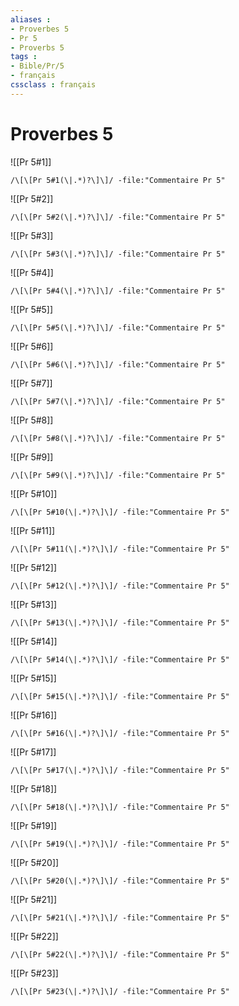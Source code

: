 ```yaml
---
aliases : 
- Proverbes 5
- Pr 5
- Proverbs 5
tags : 
- Bible/Pr/5
- français
cssclass : français
---
```


# Proverbes 5

![[Pr 5#1]]

```query
/\[\[Pr 5#1(\|.*)?\]\]/ -file:"Commentaire Pr 5"
```

![[Pr 5#2]]

```query
/\[\[Pr 5#2(\|.*)?\]\]/ -file:"Commentaire Pr 5"
```

![[Pr 5#3]]

```query
/\[\[Pr 5#3(\|.*)?\]\]/ -file:"Commentaire Pr 5"
```

![[Pr 5#4]]

```query
/\[\[Pr 5#4(\|.*)?\]\]/ -file:"Commentaire Pr 5"
```

![[Pr 5#5]]

```query
/\[\[Pr 5#5(\|.*)?\]\]/ -file:"Commentaire Pr 5"
```

![[Pr 5#6]]

```query
/\[\[Pr 5#6(\|.*)?\]\]/ -file:"Commentaire Pr 5"
```

![[Pr 5#7]]

```query
/\[\[Pr 5#7(\|.*)?\]\]/ -file:"Commentaire Pr 5"
```

![[Pr 5#8]]

```query
/\[\[Pr 5#8(\|.*)?\]\]/ -file:"Commentaire Pr 5"
```

![[Pr 5#9]]

```query
/\[\[Pr 5#9(\|.*)?\]\]/ -file:"Commentaire Pr 5"
```

![[Pr 5#10]]

```query
/\[\[Pr 5#10(\|.*)?\]\]/ -file:"Commentaire Pr 5"
```

![[Pr 5#11]]

```query
/\[\[Pr 5#11(\|.*)?\]\]/ -file:"Commentaire Pr 5"
```

![[Pr 5#12]]

```query
/\[\[Pr 5#12(\|.*)?\]\]/ -file:"Commentaire Pr 5"
```

![[Pr 5#13]]

```query
/\[\[Pr 5#13(\|.*)?\]\]/ -file:"Commentaire Pr 5"
```

![[Pr 5#14]]

```query
/\[\[Pr 5#14(\|.*)?\]\]/ -file:"Commentaire Pr 5"
```

![[Pr 5#15]]

```query
/\[\[Pr 5#15(\|.*)?\]\]/ -file:"Commentaire Pr 5"
```

![[Pr 5#16]]

```query
/\[\[Pr 5#16(\|.*)?\]\]/ -file:"Commentaire Pr 5"
```

![[Pr 5#17]]

```query
/\[\[Pr 5#17(\|.*)?\]\]/ -file:"Commentaire Pr 5"
```

![[Pr 5#18]]

```query
/\[\[Pr 5#18(\|.*)?\]\]/ -file:"Commentaire Pr 5"
```

![[Pr 5#19]]

```query
/\[\[Pr 5#19(\|.*)?\]\]/ -file:"Commentaire Pr 5"
```

![[Pr 5#20]]

```query
/\[\[Pr 5#20(\|.*)?\]\]/ -file:"Commentaire Pr 5"
```

![[Pr 5#21]]

```query
/\[\[Pr 5#21(\|.*)?\]\]/ -file:"Commentaire Pr 5"
```

![[Pr 5#22]]

```query
/\[\[Pr 5#22(\|.*)?\]\]/ -file:"Commentaire Pr 5"
```

![[Pr 5#23]]

```query
/\[\[Pr 5#23(\|.*)?\]\]/ -file:"Commentaire Pr 5"
```

